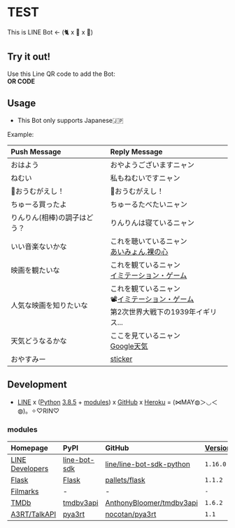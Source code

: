# TEST
This is LINE Bot <- (🐈 x 🤖 x 🧠)

## Try it out!
Use this Line QR code to add the Bot:  
**OR CODE**

## Usage
* This Bot only supports Japanese🇯🇵

Example:

| Push Message | Reply Message |
| :--- | :--- |
| おはよう | おやようございますニャン |
| ねむい | 私もねむいですニャン |
| 🦜おうむがえし！ | 🦜おうむがえし！ |
| ちゅーる買ったよ | ちゅーるたべたいニャン |
| りんりん(相棒)の調子はどう？ | りんりんは寝ているニャン |
| いい音楽ないかな | これを聴いているニャン<br>[あいみょん,裸の心](https://www.youtube.com/watch?v=yOAwvRmVIyo) |
| 映画を観たいな | これを観ているニャン<br>[イミテーション・ゲーム](https://filmarks.com/movies/57847)
| 人気な映画を知りたいな | これを観ているニャン<br>📽[イミテーション・ゲーム](https://www.themoviedb.org/movie/205596-the-imitation-game?language=ja)<br>第2次世界大戦下の1939年イギリス... |
| 天気どうなるかな | ここを見ているニャン<br>[Google天気](https://www.google.co.jp/search?q=天気) |
| おやすみー | [sticker](https://developers.line.biz/media/messaging-api/sticker_list.pdf) |

## Development
* [LINE](https://line.me/ja/) x ([Python](https://www.python.org/) [3.8.5](https://github.com/ghsable/test/blob/master/runtime.txt) + [modules](#modules)) x [GitHub](https://github.com/) x [Heroku](https://jp.heroku.com/) = (⋈MAY◍＞◡＜◍)。✧♡RIN♡

### modules

| Homepage                                                         | PyPI                                                   | GitHub                                                                  | [Version](https://github.com/ghsable/test/blob/master/requirements.txt) | Environment variable                                 |
| :---                                                             | :---                                                   | :---                                                                    | :---                                                                    | :---                                                 |
| [LINE Developers](https://developers.line.biz/ja/)               | [line-bot-sdk](https://pypi.org/project/line-bot-sdk/) | [line/line-bot-sdk-python](https://github.com/line/line-bot-sdk-python) | `1.16.0`                                                                | `LINE_CHANNEL_ACCESS_TOKEN`<br>`LINE_CHANNEL_SECRET` |
| [Flask](https://flask.palletsprojects.com/en/1.1.x/)             | [Flask](https://pypi.org/project/Flask/)               | [pallets/flask](https://github.com/pallets/flask)                       | `1.1.2`                                                                 | `-`                                                  |
| [Filmarks](https://filmarks.com/)                                | -                                                      | -                                                                       | `-`                                                                     | `-`                                                  |
| [TMDb](https://www.themoviedb.org/?language=ja)                  | [tmdbv3api](https://pypi.org/project/tmdbv3api/)       | [AnthonyBloomer/tmdbv3api](https://github.com/AnthonyBloomer/tmdbv3api) | `1.6.2`                                                                 | `TMDB_API_KEY`                                       |
| [A3RT/TalkAPI](https://a3rt.recruit-tech.co.jp/product/talkAPI/) | [pya3rt](https://pypi.org/project/pya3rt/)             | [nocotan/pya3rt](https://github.com/nocotan/pya3rt)                     | `1.1`                                                                   | `A3RT_TALKAPI_APIKEY`                                |
